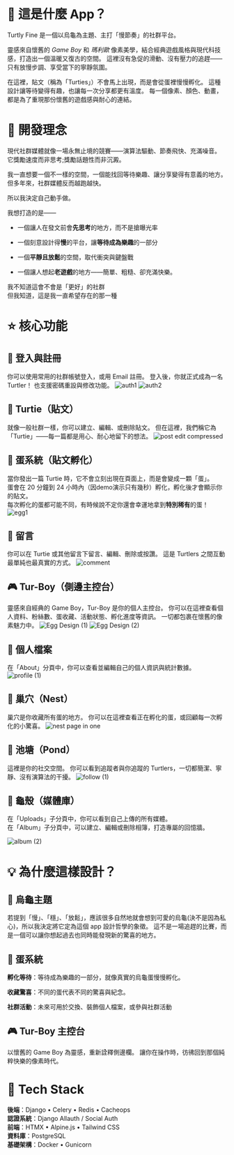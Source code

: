 # 🐢 這是什麼 App？

Turtly Fine 是一個以烏龜為主題、主打「慢節奏」的社群平台。

靈感來自懷舊的 *Game Boy* 和 *瑪利歐* 像素美學，結合經典遊戲風格與現代科技感，打造出一個溫暖又復古的空間。
這裡沒有急促的滑動、沒有壓力的追趕——只有放慢步調、享受當下的寧靜氛圍。

在這裡，貼文（稱為「Turties」）不會馬上出現，而是會從蛋裡慢慢孵化。
這種設計讓等待變得有趣，也讓每一次分享都更有溫度。
每一個像素、顏色、動畫，都是為了重現那份懷舊的遊戲感與耐心的連結。

# 🎯 開發理念

現代社群媒體就像一場永無止境的競賽——演算法驅動、節奏飛快、充滿噪音。
它獎勵速度而非思考;獎勵話題性而非沉澱。

我一直想要一個不一樣的空間，一個能找回等待樂趣、讓分享變得有意義的地方。
但多年來，社群媒體反而越跑越快。

所以我決定自己動手做。

我想打造的是——

- 一個讓人在發文前會**先思考**的地方，而不是搶曝光率

- 一個刻意設計得**慢**的平台，讓**等待成為樂趣**的一部分

- 一個**平靜且放鬆**的空間，取代衝突與鍵盤戰

- 一個讓人想起**老遊戲**的地方——簡單、粗糙、卻充滿快樂。

我不知道這會不會是「更好」的社群  
但我知道，這是我一直希望存在的那一種

# ⭐ 核心功能
## 🔐 登入與註冊

你可以使用常用的社群帳號登入，或用 Email 註冊。
登入後，你就正式成為一名 Turtler！
也支援密碼重設與修改功能。
![auth1](https://github.com/user-attachments/assets/7d228e5d-314e-41fc-ae75-3a0ea0c95eac)
![auth2](https://github.com/user-attachments/assets/554ebf64-c730-4617-9948-07905ac71e1f)


## 🐢 Turtie（貼文）

就像一般社群一樣，你可以建立、編輯、或刪除貼文。
但在這裡，我們稱它為「Turtie」——每一篇都是用心、耐心地留下的想法。
![post edit compressed](https://github.com/user-attachments/assets/79fda65c-c0b9-484d-b768-e36cce77fc3b)


## 🥚 蛋系統（貼文孵化）

當你發出一篇 Turtie 時，它不會立刻出現在頁面上，而是會變成一顆「蛋」。  
蛋會在 20 分鐘到 24 小時內（因demo演示只有幾秒）孵化，孵化後才會顯示你的貼文。  
每次孵化的蛋都可能不同，有時候說不定你還會幸運地拿到**特別稀有**的蛋！
![egg1](https://github.com/user-attachments/assets/73438658-8748-4415-8587-33928b0af825)


## 💬 留言

你可以在 Turtie 或其他留言下留言、編輯、刪除或按讚。
這是 Turtlers 之間互動最單純也最真實的方式。
![comment](https://github.com/user-attachments/assets/653275eb-5ced-4a71-bc58-694e92c4a84b)

## 🎮 Tur-Boy（側邊主控台）

靈感來自經典的 Game Boy，Tur-Boy 是你的個人主控台。
你可以在這裡查看個人資料、粉絲數、蛋收藏、活動狀態、孵化進度等資訊。
一切都包裹在懷舊的像素魅力中。
![Egg Design (1)](https://github.com/user-attachments/assets/608070f9-cc8c-4ab6-aac4-08c9cc4ea01c)
![Egg Design (2)](https://github.com/user-attachments/assets/971ebce6-f9f7-4206-ac2d-0b61642f28c5)


## 👤 個人檔案

在「About」分頁中，你可以查看並編輯自己的個人資訊與統計數據。
![profile (1)](https://github.com/user-attachments/assets/464b2a93-8597-46db-bd7c-fab2c50b12ec)

## 🪺 巢穴（Nest）

巢穴是你收藏所有蛋的地方。
你可以在這裡查看正在孵化的蛋，或回顧每一次孵化的小驚喜。
![nest page in one](https://github.com/user-attachments/assets/386b8a68-e0f8-4d3c-a8ca-e7700ed3a944)

## 🌊 池塘（Pond）

這裡是你的社交空間。
你可以看到追蹤者與你追蹤的 Turtlers，一切都簡潔、寧靜、沒有演算法的干擾。
![follow (1)](https://github.com/user-attachments/assets/df63fa8b-4afb-4ada-aa47-74ceac4d3327)


## 🐚 龜殼（媒體庫）

在「Uploads」子分頁中，你可以看到自己上傳的所有媒體。  
在「Album」子分頁中，可以建立、編輯或刪除相簿，打造專屬的回憶牆。

![album (2)](https://github.com/user-attachments/assets/f25d6924-1dad-42fe-a2b8-41344d07f87b)


# 💡 為什麼這樣設計？  
## 🐢 烏龜主題

若提到「慢」、「穩」、「放鬆」，應該很多自然地就會想到可愛的烏龜(決不是因為私心)，所以我決定將它定為這個 app 設計哲學的象徵。
這不是一場追趕的比賽，而是一個可以讓你想起過去也同時能發現新的驚喜的地方。

## 🥚 蛋系統

**孵化等待**：等待成為樂趣的一部分，就像真實的烏龜蛋慢慢孵化。

**收藏驚喜**：不同的蛋代表不同的驚喜與紀念。

**社群活動**：未來可用於交換、裝飾個人檔案，或參與社群活動

## 🎮 Tur-Boy 主控台

以懷舊的 Game Boy 為靈感，重新詮釋側邊欄。
讓你在操作時，彷彿回到那個純粹快樂的像素時代。


# 🧰 Tech Stack

**後端**：Django • Celery • Redis • Cacheops  
**認證系統**：Django Allauth / Social Auth  
**前端**：HTMX • Alpine.js • Tailwind CSS  
**資料庫**：PostgreSQL  
**基礎架構**：Docker • Gunicorn
